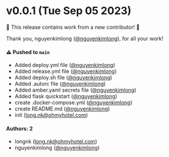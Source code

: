 # v0.0.1 (Tue Sep 05 2023)

:tada: This release contains work from a new contributor! :tada:

Thank you, nguyenkimlong ([@nguyenkimlong](https://github.com/nguyenkimlong)), for all your work!

#### ⚠️ Pushed to `main`

- Added deploy.yml file ([@nguyenkimlong](https://github.com/nguyenkimlong))
- Added release.yml file ([@nguyenkimlong](https://github.com/nguyenkimlong))
- Added deploy.sh file ([@nguyenkimlong](https://github.com/nguyenkimlong))
- Added .autorc file ([@nguyenkimlong](https://github.com/nguyenkimlong))
- Added amber.yaml secrets file ([@nguyenkimlong](https://github.com/nguyenkimlong))
- Added flask quickstart ([@nguyenkimlong](https://github.com/nguyenkimlong))
- create .docker-compose.yml ([@nguyenkimlong](https://github.com/nguyenkimlong))
- create README.md ([@nguyenkimlong](https://github.com/nguyenkimlong))
- init (long.nk@ohmyhotel.com)

#### Authors: 2

- longnk (long.nk@ohmyhotel.com)
- nguyenkimlong ([@nguyenkimlong](https://github.com/nguyenkimlong))
